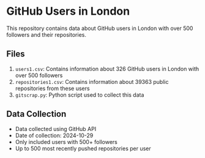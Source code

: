 # GitHub Users in London

This repository contains data about GitHub users in London with over 500 followers and their repositories.

## Files

1. `users1.csv`: Contains information about 326 GitHub users in London with over 500 followers
2. `repositories1.csv`: Contains information about 39363 public repositories from these users
3. `gitscrap.py`: Python script used to collect this data

## Data Collection

- Data collected using GitHub API
- Date of collection: 2024-10-29
- Only included users with 500+ followers
- Up to 500 most recently pushed repositories per user
